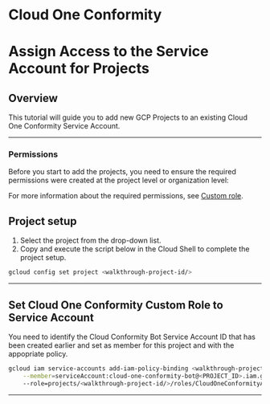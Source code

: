 # Cloud One Conformity

# Assign Access to the Service Account for Projects

## Overview

<walkthrough-tutorial-duration duration="10"></walkthrough-tutorial-duration>

This tutorial will guide you to add new GCP Projects to an existing Cloud One Conformity Service Account.

--------------------------------

### Permissions

Before you start to add the projects, you need to ensure the required permissions were created at the project level or organization level:

For more information about the required permissions, see [Custom role](https://cloudone.trendmicro.com/docs/conformity/add-a-gcp-account/#create-a-custom-role).

## Project setup

1. Select the project from the drop-down list.
1. Copy and execute the script below in the Cloud Shell to complete the project setup.

<walkthrough-project-setup></walkthrough-project-setup>

```sh
gcloud config set project <walkthrough-project-id/>
```

--------------------------------

## Set Cloud One Conformity Custom Role to Service Account

You need to identify the Cloud Conformity Bot Service Account ID that has been created earlier and set as member for this project and with the appopriate policy.

```sh
gcloud iam service-accounts add-iam-policy-binding <walkthrough-project-id/> \
    --member=serviceAccount:cloud-one-conformity-bot@<PROJECT_ID>.iam.gserviceaccount.com
    --role=projects/<walkthrough-project-id/>/roles/CloudOneConformityAccess
```

--------------------------------
